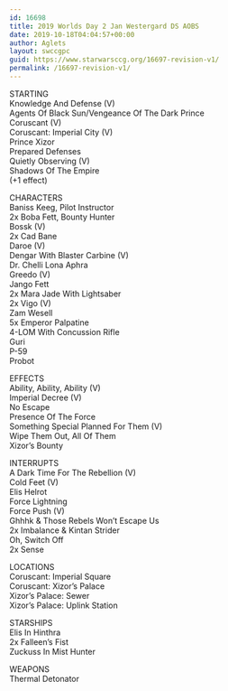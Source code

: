 ```yaml
---
id: 16698
title: 2019 Worlds Day 2 Jan Westergard DS AOBS
date: 2019-10-18T04:04:57+00:00
author: Aglets
layout: swccgpc
guid: https://www.starwarsccg.org/16697-revision-v1/
permalink: /16697-revision-v1/
---
```

STARTING  
Knowledge And Defense (V)  
Agents Of Black Sun/Vengeance Of The Dark Prince  
Coruscant (V)  
Coruscant: Imperial City (V)  
Prince Xizor  
Prepared Defenses  
Quietly Observing (V)  
Shadows Of The Empire  
(+1 effect)

CHARACTERS  
Baniss Keeg, Pilot Instructor  
2x Boba Fett, Bounty Hunter  
Bossk (V)  
2x Cad Bane  
Daroe (V)  
Dengar With Blaster Carbine (V)  
Dr. Chelli Lona Aphra  
Greedo (V)  
Jango Fett  
2x Mara Jade With Lightsaber  
2x Vigo (V)  
Zam Wesell  
5x Emperor Palpatine  
4-LOM With Concussion Rifle  
Guri  
P-59  
Probot

EFFECTS  
Ability, Ability, Ability (V)  
Imperial Decree (V)  
No Escape  
Presence Of The Force  
Something Special Planned For Them (V)  
Wipe Them Out, All Of Them  
Xizor’s Bounty

INTERRUPTS  
A Dark Time For The Rebellion (V)  
Cold Feet (V)  
Elis Helrot  
Force Lightning  
Force Push (V)  
Ghhhk & Those Rebels Won’t Escape Us  
2x Imbalance & Kintan Strider  
Oh, Switch Off  
2x Sense

LOCATIONS  
Coruscant: Imperial Square  
Coruscant: Xizor’s Palace  
Xizor’s Palace: Sewer  
Xizor’s Palace: Uplink Station

STARSHIPS  
Elis In Hinthra  
2x Falleen’s Fist  
Zuckuss In Mist Hunter

WEAPONS  
Thermal Detonator
